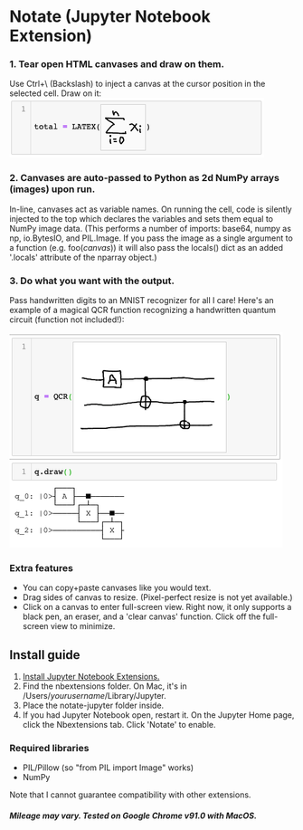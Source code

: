 # Notate (Jupyter Notebook Extension)
### 1. Tear open HTML canvases and draw on them.
Use Ctrl+\ (Backslash) to inject a canvas at the cursor position in the selected cell. Draw on it:
![A handwritten sum equation.](sum_example.png)
### 2. Canvases are auto-passed to Python as 2d NumPy arrays (images) upon run.
In-line, canvases act as variable names. On running the cell, code is silently injected to the top which declares the variables and sets them equal to NumPy image data. (This performs a number of imports: base64, numpy as np, io.BytesIO, and PIL.Image. If you pass the image as a single argument to a function (e.g. foo(*canvas*)) it will also pass the locals() dict as an added '.locals' attribute of the nparray object.)
### 3. Do what you want with the output.
Pass handwritten digits to an MNIST recognizer for all I care! Here's an example of a magical QCR function recognizing a handwritten quantum circuit (function not included!):

![A handwritten quantum circuit magically recognized.](qc_example.png)

### Extra features
- You can copy+paste canvases like you would text.
- Drag sides of canvas to resize. (Pixel-perfect resize is not yet available.)
- Click on a canvas to enter full-screen view. Right now, it only supports a black pen, an eraser, and a 'clear canvas' function. Click off the full-screen view to minimize.

## Install guide
1. [Install Jupyter Notebook Extensions.](https://jupyter-contrib-nbextensions.readthedocs.io/en/latest/)
2. Find the nbextensions folder. On Mac, it's in /Users/*yourusername*/Library/Jupyter.
3. Place the notate-jupyter folder inside.
4. If you had Jupyter Notebook open, restart it. On the Jupyter Home page, click the Nbextensions tab. Click 'Notate' to enable.

### Required libraries
- PIL/Pillow (so "from PIL import Image" works)
- NumPy

Note that I cannot guarantee compatibility with other extensions.

##### Mileage may vary. Tested on Google Chrome v91.0 with MacOS.
